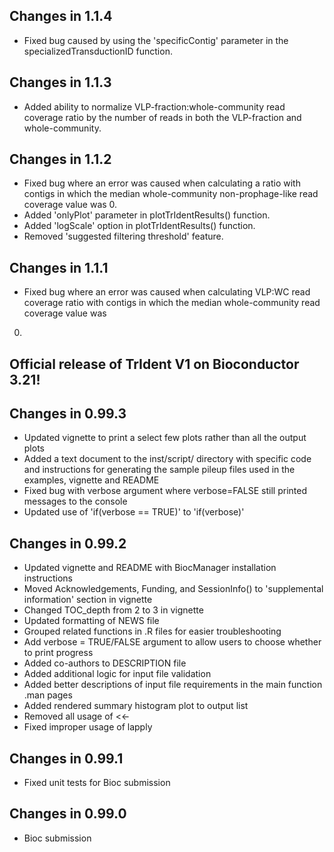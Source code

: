 ## Changes in 1.1.4

+ Fixed bug caused by using the 'specificContig' parameter in the 
specializedTransductionID function.

## Changes in 1.1.3

+ Added ability to normalize VLP-fraction:whole-community read coverage ratio
by the number of reads in both the VLP-fraction and whole-community. 

## Changes in 1.1.2 

+ Fixed bug where an error was caused when calculating a ratio with contigs in 
which the median whole-community non-prophage-like read coverage value was 0.
+ Added 'onlyPlot' parameter in plotTrIdentResults() function.
+ Added 'logScale' option in plotTrIdentResults() function.
+ Removed 'suggested filtering threshold' feature.

## Changes in 1.1.1

+ Fixed bug where an error was caused when calculating VLP:WC read coverage 
ratio with contigs in which the median whole-community read coverage value was 
0.

## Official release of TrIdent V1 on Bioconductor 3.21!

## Changes in 0.99.3

+ Updated vignette to print a select few plots rather than all the output 
plots
+ Added a text document to the inst/script/ directory with specific code and 
instructions for generating the sample pileup files used in the examples, vignette
and README
+ Fixed bug with verbose argument where verbose=FALSE still printed messages to 
the console
+ Updated use of 'if(verbose == TRUE)' to 'if(verbose)'

## Changes in 0.99.2

+ Updated vignette and README with BiocManager installation instructions
+ Moved Acknowledgements, Funding, and SessionInfo() to 'supplemental 
information'
section in vignette
+ Changed TOC_depth from 2 to 3 in vignette
+ Updated formatting of NEWS file
+ Grouped related functions in .R files for easier troubleshooting
+ Add verbose = TRUE/FALSE argument to allow users to choose whether to print 
progress
+ Added co-authors to DESCRIPTION file
+ Added additional logic for input file validation
+ Added better descriptions of input file requirements in the main function 
.man pages
+ Added rendered summary histogram plot to output list 
+ Removed all usage of <<-
+ Fixed improper usage of lapply

## Changes in 0.99.1

+ Fixed unit tests for Bioc submission

## Changes in 0.99.0

+ Bioc submission
